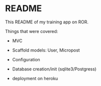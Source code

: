 # README

This README of my training app on ROR.

Things that were covered:
* MVC 

* Scaffold models: User, Micropost

* Configuration

* Database creation/init (sqlite3/Postgress)

* deployment on heroku

